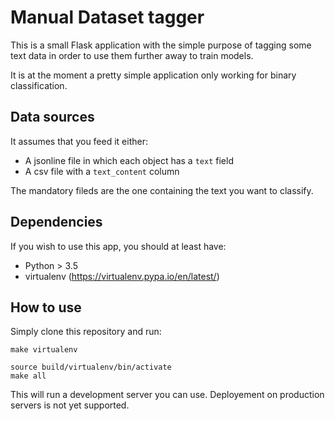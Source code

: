 # Manual Dataset tagger

This is a small Flask application with the simple purpose of tagging some text data in order to use them further away to train models.

It is at the moment a pretty simple application only working for binary classification.

## Data sources

It assumes that you feed it either:
  - A jsonline file in which each object has a `text` field
  - A csv file with a `text_content` column

The mandatory fileds are the one containing the text you want to classify.

## Dependencies

If you wish to use this app, you should at least have:
  - Python > 3.5
  - virtualenv (https://virtualenv.pypa.io/en/latest/)


## How to use

Simply clone this repository and run:
```
make virtualenv

source build/virtualenv/bin/activate
make all
```

This will run a development server you can use. Deployement on  production servers is not yet supported.


